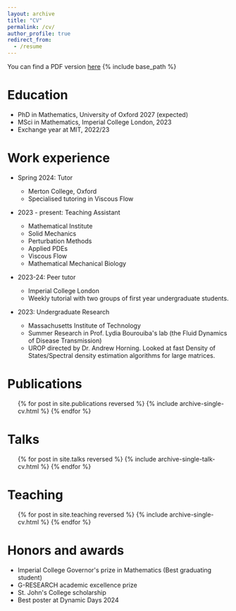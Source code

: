 ```yaml
---
layout: archive
title: "CV"
permalink: /cv/
author_profile: true
redirect_from:
  - /resume
---
```


You can find a PDF version [here](/files/CV_academic.pdf)
{% include base_path %}

Education
======
* PhD in Mathematics, University of Oxford 2027 (expected)
* MSci in Mathematics, Imperial College London, 2023
* Exchange year at MIT, 2022/23

Work experience
======
* Spring 2024: Tutor
  * Merton College, Oxford
  * Specialised tutoring in Viscous Flow

* 2023 - present: Teaching Assistant
  * Mathematical Institute
  * Solid Mechanics
  * Perturbation Methods
  * Applied PDEs
  * Viscous Flow
  * Mathematical Mechanical Biology

* 2023-24: Peer tutor
  * Imperial College London
  * Weekly tutorial with two groups of first year undergraduate students.

* 2023: Undergraduate Research
  * Massachusetts Institute of Technology
  * Summer Research in Prof. Lydia Bourouiba's lab (the Fluid Dynamics of Disease Transmission)
  * UROP directed by Dr. Andrew Horning. Looked at fast Density of States/Spectral density estimation algorithms for large matrices. 
  


Publications
======
  <ul>{% for post in site.publications reversed %}
    {% include archive-single-cv.html %}
  {% endfor %}</ul>
  
Talks
======
  <ul>{% for post in site.talks reversed %}
    {% include archive-single-talk-cv.html  %}
  {% endfor %}</ul>
  
Teaching
======
  <ul>{% for post in site.teaching reversed %}
    {% include archive-single-cv.html %}
  {% endfor %}</ul>
  
Honors and awards
======
* Imperial College Governor's prize in Mathematics (Best graduating student)
* G-RESEARCH academic excellence prize
* St. John's College scholarship
* Best poster at Dynamic Days 2024
